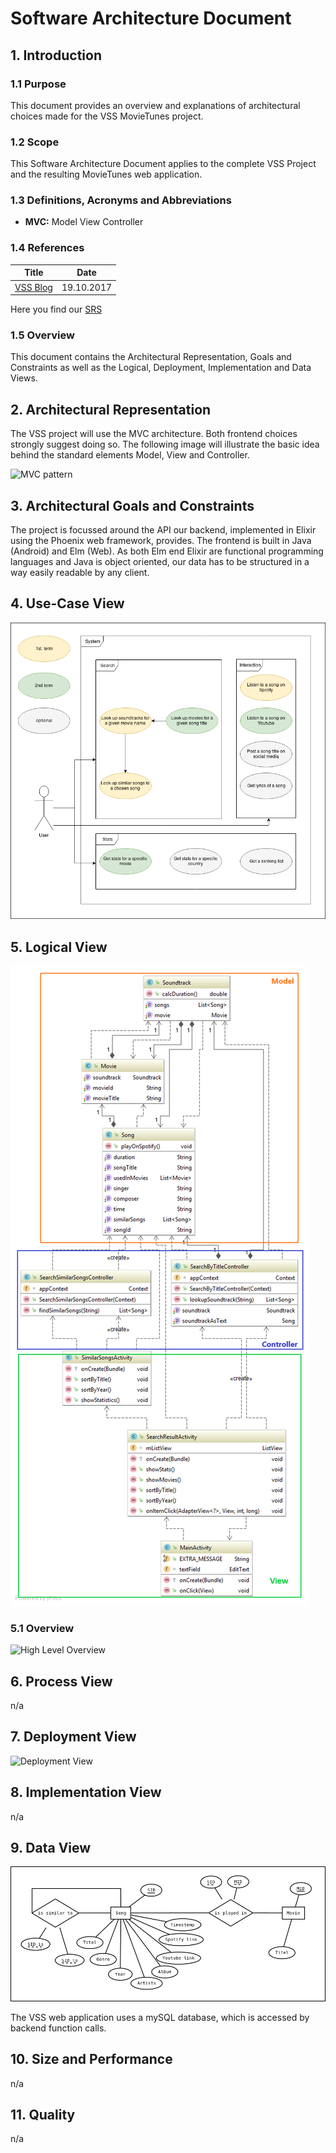 # Software Architecture Document

## 1. Introduction

### 1.1 Purpose

This document provides an overview and explanations of architectural choices made for the VSS MovieTunes project.

### 1.2 Scope

This Software Architecture Document applies to the complete VSS Project and the resulting MovieTunes web application.

### 1.3 Definitions, Acronyms and Abbreviations

- **MVC:** Model View Controller

### 1.4 References

|			Title									|	Date		|
|---------------------------------------------------|---------------|
| [VSS Blog](https://vssse.wordpress.com/) |19.10.2017 |



Here you find our [SRS](https://github.com/VSSSE/VSS-DOC/blob/master/SRS.md)

### 1.5 Overview

This document contains the Architectural Representation, Goals and Constraints as well as the Logical, Deployment, Implementation and Data Views.

## 2. Architectural Representation

The VSS project will use the MVC architecture. Both frontend choices strongly suggest doing so.
The following image will illustrate the basic idea behind the standard elements Model, View and Controller.

![MVC pattern](https://github.com/VSSSE/VSS-DOC/tree/master/Images/MVC_Pattern.png)

## 3. Architectural Goals and Constraints

The project is focussed around the API our backend, implemented in Elixir using the Phoenix web framework, provides. The frontend is built in Java (Android) and Elm (Web).
As both Elm end Elixir are functional programming languages and Java is object oriented, our data has to be structured in a way easily readable by any client.

## 4. Use-Case View

![UCD][] 

## 5. Logical View

![Class Diagram Android](https://github.com/VSSSE/VSS-DOC/blob/master/UML/MovieTunesClassDiagramAndroid.png)

### 5.1 Overview

![High Level Overview](#) 

## 6. Process View

n/a

## 7. Deployment View

![Deployment View](#)

## 8. Implementation View

n/a

## 9. Data View

![DB Model](https://github.com/VSSSE/VSS-DOC/blob/master/DB/Diagramm1.png)

The VSS web application uses a mySQL database, which is accessed by backend function calls.

## 10. Size and Performance

n/a

## 11. Quality


n/a

<!-- Picture-Links: -->
[UCD]: https://raw.githubusercontent.com/VSSSE/VSS-DOC/master/UML/UseCaseOverall.png "Overall Use Case Diagram"
